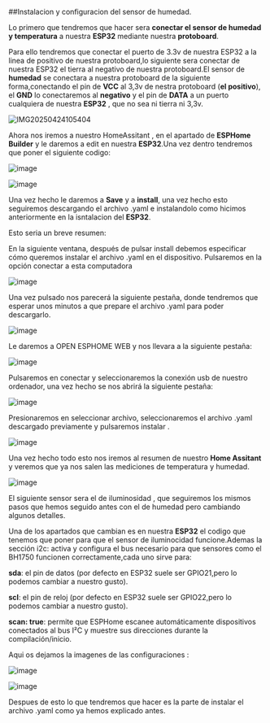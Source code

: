 ##Instalacion y configuracion del sensor de humedad.

Lo primero que tendremos que hacer sera **conectar el sensor de humedad y temperatura** a nuestra **ESP32** mediante nuestra **protoboard**.

Para ello tendremos que conectar el puerto de 3.3v de nuestra ESP32 a la linea de positivo de nuestra protoboard,lo siguiente sera conectar de nuestra ESP32 el tierra al negativo de nuestra protoboard.El sensor de **humedad** se conectara a nuestra protoboard de la siguiente forma,conectando el pin de **VCC** al 3,3v de nestra protoboard (**el positivo**), el **GND** lo conectaremos al **negativo** y el pin de **DATA** a un puerto cualquiera de nuestra **ESP32** , que no sea ni tierra ni 3,3v.

![IMG20250424105404](https://github.com/user-attachments/assets/9f0f28a1-d377-4959-adff-066f3880555a)


Ahora nos iremos a nuestro HomeAssitant , en el apartado de **ESPHome Builder** y le daremos a edit en nuestra **ESP32**.Una vez dentro tendremos que poner el siguiente codigo:

![image](https://github.com/user-attachments/assets/b5ac3b13-bc34-4227-a64f-7087bf74b86a)

![image](https://github.com/user-attachments/assets/ed6aa6d3-a31a-4096-9ea8-b0c0b231e1c7)


Una vez hecho le daremos a **Save** y a **install**, una vez hecho esto seguiremos descargando el archivo .yaml e instalandolo como hicimos anteriormente en la isntalacion del **ESP32**.

Esto seria un breve resumen:

En la siguiente ventana, después de pulsar install debemos especificar cómo queremos instalar el archivo .yaml en el dispositivo. Pulsaremos en la opción conectar a esta computadora

![image](https://github.com/user-attachments/assets/c370e0e0-8a1a-42d8-8063-2ec6b666847a)

Una vez pulsado nos parecerá la siguiente pestaña, donde tendremos que esperar unos minutos a que prepare el archivo .yaml para poder descargarlo.

![image](https://github.com/user-attachments/assets/b903edf2-7b43-4113-bd10-3b6d3f57ee7e)

Le daremos a OPEN ESPHOME WEB y nos llevara a la siguiente pestaña:

![image](https://github.com/user-attachments/assets/f51116da-3ac1-4de1-aaea-bf1b7db7f9f3)


Pulsaremos en conectar y seleccionaremos la conexión usb de nuestro ordenador, una vez hecho se nos abrirá la siguiente pestaña:

![image](https://github.com/user-attachments/assets/cf81805a-4e00-4676-83b9-536c14da9371)


Presionaremos en seleccionar archivo, seleccionaremos el archivo .yaml descargado previamente y pulsaremos instalar .

![image](https://github.com/user-attachments/assets/c4a9e80d-d1f4-4666-8de0-20dc7bf553b0)


Una vez hecho todo esto nos iremos al resumen de nuestro **Home Assitant** y veremos que ya nos salen las mediciones de temperatura y humedad.

![image](https://github.com/user-attachments/assets/720f91d8-3cf0-4d2b-b3a5-ce0562331752)

El siguiente sensor sera el de iluminosidad , que seguiremos los mismos pasos que hemos seguido antes con el de humedad pero cambiando algunos detalles.

Una de los apartados que cambian es en nuestra **ESP32** el codigo que tenemos que poner para que el sensor de iluminocidad funcione.Ademas la sección i2c: activa y configura el bus necesario para que sensores como el BH1750 funcionen correctamente,cada uno sirve para:

**sda**: el pin de datos (por defecto en ESP32 suele ser GPIO21,pero lo podemos cambiar a nuestro gusto).


**scl**: el pin de reloj (por defecto en ESP32 suele ser GPIO22,pero lo podemos cambiar a nuestro gusto).


**scan: true**: permite que ESPHome escanee automáticamente dispositivos conectados al bus I²C y muestre sus direcciones durante la compilación/inicio.


Aqui os dejamos la imagenes de las configuraciones :

![image](https://github.com/user-attachments/assets/667906ea-171a-43dc-a731-82e9decd003c)

![image](https://github.com/user-attachments/assets/16999875-80e1-438c-bbf4-f6001289f006)



Despues de esto lo que tendremos que hacer es la parte de instalar el archivo .yaml como ya hemos explicado antes.
